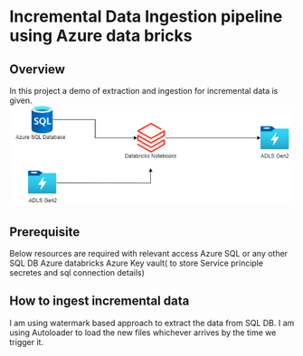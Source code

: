 # Incremental Data Ingestion pipeline using Azure data bricks

## Overview
In this project a demo of extraction and ingestion for incremental data is given.
![architecture](/ADB-IncrementalIngestion.drawio.png)

## Prerequisite
Below resources are required with relevant access
Azure SQL or any other SQL DB
Azure databricks
Azure Key vault( to store Service principle secretes and sql connection details)

## How to ingest incremental data
I am using watermark based approach to extract the data from SQL DB.
I am using Autoloader to load the new files whichever arrives by the time we trigger it.